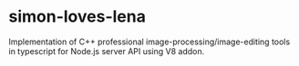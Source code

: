 # simon-loves-lena
Implementation of C++ professional image-processing/image-editing tools in typescript for Node.js server API using V8 addon.
